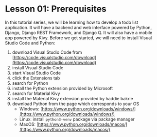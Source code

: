 # Lesson 01: Prerequisites

In this tutorial series, we will be learning how to develop a todo list application. It will have a backend and web interface powered by Python, Django, Django REST Framework, and Django Q. It will also have a mobile app powered by Kivy. Before we get started, we will need to install Visual Studio Code and Python:
01. download Visual Studio Code from [https://code.visualstudio.com/download](https://code.visualstudio.com/download)
02. install Visual Studio Code
03. start Visual Studio Code
04. click the Extensions tab
05. search for Python
06. install the Python extension provided by Microsoft
07. search for Material Kivy
08. install the Material Kivy extension provided by haddie bakrie
09. download Python from the page which corresponds to your OS
    * Windows: [https://www.python.org/downloads/windows/](https://www.python.org/downloads/windows/)
    * Linux: install `python3-venv` package via package manager
    * MacOS: [https://www.python.org/downloads/macos/](https://www.python.org/downloads/macos/)
